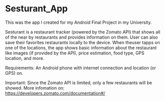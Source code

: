 # Sesturant_App

This was the app I created for my Android Final Project in my University.

Sesturant is a restaurant tracker (powered by the Zomato API) that shows all of the near by restaurants and provides information on them.
User can also save their favorites restaurants locally to the device.
When theuser tapps on one of the locations, the app shows basic information about the restaurant like images (if provided by the API), price estimation, food type, GPS location, and  more.

Requirements:
An Android phone with internet connection and location (or GPS) on.

Important:
Since the Zomato API is limited, only a few restaurants will be showed. More infomation on: https://developers.zomato.com/documentation#/
